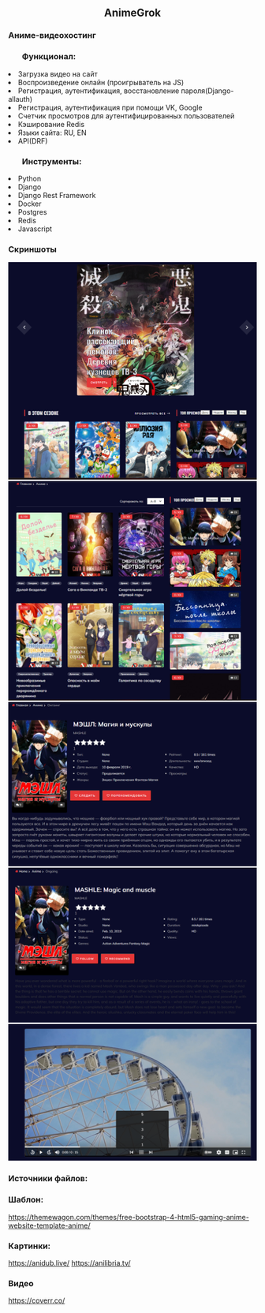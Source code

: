 
<h2 align="center">AnimeGrok</h2>

### Аниме-видеохостинг

### <ul> Функционал:
  <li>Загрузка видео на сайт </li>
  <li>Воспроизведение онлайн (проигрыватель на JS) </li>
  <li> Регистрация, аутентификация, восстановление пароля(Django-allauth)</li>
  <li> Регистрация, аутентификация при помощи VK, Google </li>
  <li>Счетчик просмотров для аутентифицированных пользователей </li>
  <li>Кэширование Redis </li>
  <li>Языки сайта: RU, EN
  <li>API(DRF) </li>
  </ul>

### <ul> Инструменты:
<li>Python </li>
<li>Django </li>
<li>Django Rest Framework </li>
<li>Docker </li>
<li>Postgres </li>
<li>Redis </li>
<li>Javascript </li>
</ul>


### Скриншоты
![Главная страница"](/z_screens/HomePage.png)
![Все тайтлы](/z_screens/ArticleList.png)
![Страница на русском языке](/z_screens/ArticleDetailRu.png)
![Страница на английском языке](/z_screens/ArticleDetailEn.png)
![Видеоплеер](/z_screens/Videoplayer.png)



### Источники файлов:

### Шаблон:
https://themewagon.com/themes/free-bootstrap-4-html5-gaming-anime-website-template-anime/

### Картинки:
https://anidub.live/
https://anilibria.tv/

### Видео
https://coverr.co/